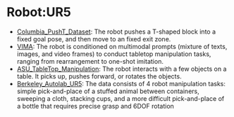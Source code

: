 # Robot:UR5

- [Columbia_PushT_Dataset](https://github.com/KeplerC/oed-playground/tree/main/pages/datasets/columbia_cairlab_pusht_re.md): The robot pushes a T-shaped block into a fixed goal pose, and then move to an fixed exit zone.
- [VIMA](https://github.com/KeplerC/oed-playground/tree/main/pages/datasets/vi.md): The robot is conditioned on multimodal prompts (mixture of texts, images, and video frames) to conduct tabletop manipulation tasks, ranging from rearrangement to one-shot imitation.
- [ASU_TableTop_Manipulation](https://github.com/KeplerC/oed-playground/tree/main/pages/datasets/su_table_top_converted_externally_to_rlds.md): The robot interacts with a few objects on a table. It picks up, pushes forward, or rotates the objects.
- [Berkeley_Autolab_UR5](https://github.com/KeplerC/oed-playground/tree/main/pages/datasets/berkeley_autolab_ur5.md): The data consists of 4 robot manipulation tasks: simple pick-and-place of a stuffed animal between containers, sweeping a cloth, stacking cups, and a more difficult pick-and-place of a bottle that requires precise grasp and 6DOF rotation